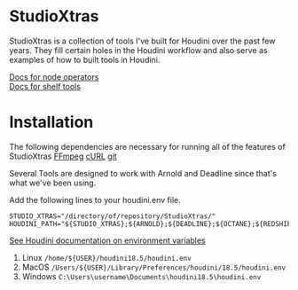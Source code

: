# StudioXtras

StudioXtras is a collection of tools I've built for Houdini over the past few years. They fill certain holes in the Houdini workflow and also serve as examples of how to built tools in Houdini.

[Docs for node operators](https://github.com/jbartolozzi/StudioXtras/tree/main/otls)\
[Docs for shelf tools](https://github.com/jbartolozzi/StudioXtras/tree/main/toolbar)


# Installation

The following dependencies are necessary for running all of the features of StudioXtras
[FFmpeg](https://www.ffmpeg.org/) [cURL](https://curl.se/download.html) [git](https://git-scm.com/download/win)

Several Tools are designed to work with Arnold and Deadline since that's what we've been using.

Add the following lines to your houdini.env file.
```
STUDIO_XTRAS="/directory/of/repository/StudioXtras/"
HOUDINI_PATH="${STUDIO_XTRAS};${ARNOLD};${DEADLINE};${OCTANE};${REDSHIFT};&"
```
[See Houdini documentation on environment variables](https://www.sidefx.com/docs/houdini/basics/config_env.html)
1. Linux   `/home/${USER}/houdini18.5/houdini.env`
2. MacOS   `/Users/${USER}/Library/Preferences/houdini/18.5/houdini.env`
3. Windows `C:\Users\username\Documents\houdini18.5\houdini.env`

